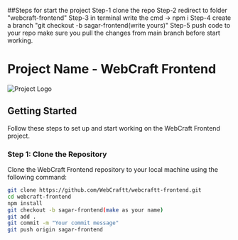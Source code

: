 ##Steps for start the project
Step-1 clone the repo
Step-2 redirect to folder "webcraft-frontend" 
Step-3 in terminal write the cmd -> npm i 
Step-4 create a branch "git checkout -b sagar-frontend(write yours)"
Step-5 push code to your repo make sure you pull the changes from main branch before start working. 
# Project Name - WebCraft Frontend

![Project Logo](https://cdn.discordapp.com/attachments/1134488959179825192/1134768843869409360/image_123986672.JPG)

## Getting Started

Follow these steps to set up and start working on the WebCraft Frontend project.

### Step 1: Clone the Repository

Clone the WebCraft Frontend repository to your local machine using the following command:

```bash
git clone https://github.com/WebCraftt/webcraftt-frontend.git
cd webcraft-frontend
npm install
git checkout -b sagar-frontend(make as your name)
git add .
git commit -m "Your commit message"
git push origin sagar-frontend




